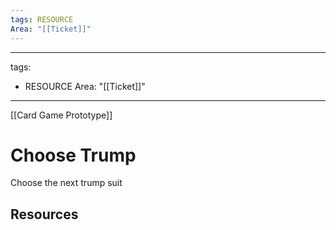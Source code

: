 ```yaml
---
tags: RESOURCE
Area: "[[Ticket]]"
---
```

---
tags:
  - RESOURCE
Area: "[[Ticket]]"
---
[[Card Game Prototype]]
# Choose Trump
Choose the next trump suit

## Resources
